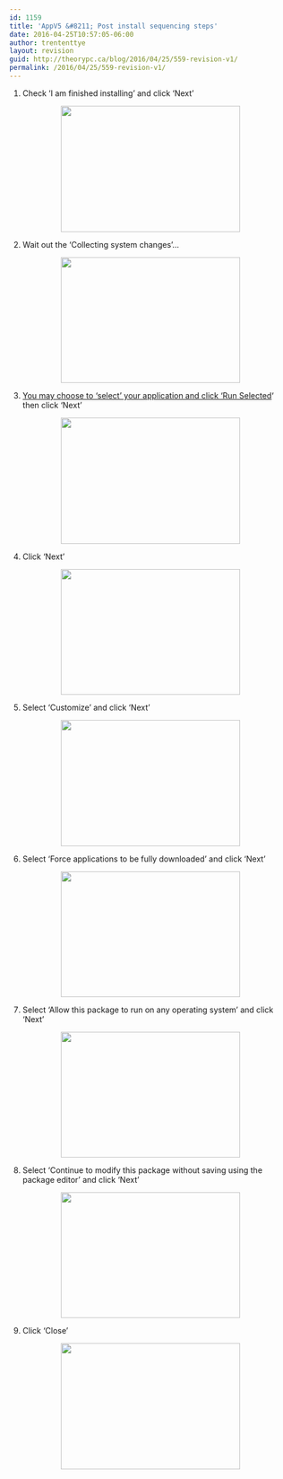 ```yaml
---
id: 1159
title: 'AppV5 &#8211; Post install sequencing steps'
date: 2016-04-25T10:57:05-06:00
author: trententtye
layout: revision
guid: http://theorypc.ca/blog/2016/04/25/559-revision-v1/
permalink: /2016/04/25/559-revision-v1/
---
```

1) Check &#8216;I am finished installing&#8217; and click &#8216;Next&#8217;

<div style="clear: both; text-align: center;">
  <a href="http://2.bp.blogspot.com/-RXOmgrjbeJY/VZYuxoydsMI/AAAAAAAAA3g/Gu6Bj-DGtYs/s1600/22.PNG" style="margin-left: 1em; margin-right: 1em;"><img border="0" height="225" src="http://2.bp.blogspot.com/-RXOmgrjbeJY/VZYuxoydsMI/AAAAAAAAA3g/Gu6Bj-DGtYs/s320/22.PNG" width="320" /></a>
</div>

2) Wait out the &#8216;Collecting system changes&#8217;&#8230;

<div style="clear: both; text-align: center;">
  <a href="http://2.bp.blogspot.com/-_n8vPbfOg9w/VZYvBBu75iI/AAAAAAAAA3o/oKFkE3aN5zo/s1600/23.PNG" style="margin-left: 1em; margin-right: 1em;"><img border="0" height="224" src="http://2.bp.blogspot.com/-_n8vPbfOg9w/VZYvBBu75iI/AAAAAAAAA3o/oKFkE3aN5zo/s320/23.PNG" width="320" /></a>
</div>

3) [You may choose to &#8216;select&#8217; your application and click &#8216;Run Selected](http://trentent.blogspot.ca/2015/01/how-important-is-it-to-launch-your.html)&#8216; then click &#8216;Next&#8217;

<div style="clear: both; text-align: center;">
  <a href="http://3.bp.blogspot.com/-vySTOnIf2ZA/VZYvU69JncI/AAAAAAAAA3w/_-wOof1GFWk/s1600/24.PNG" style="margin-left: 1em; margin-right: 1em;"><img border="0" height="225" src="http://3.bp.blogspot.com/-vySTOnIf2ZA/VZYvU69JncI/AAAAAAAAA3w/_-wOof1GFWk/s320/24.PNG" width="320" /></a>
</div>

4) Click &#8216;Next&#8217;

<div style="clear: both; text-align: center;">
  <a href="http://2.bp.blogspot.com/-dL-5IAZTDX8/VZYvvedoZUI/AAAAAAAAA34/rI3gB7HtdRo/s1600/25.PNG" style="margin-left: 1em; margin-right: 1em;"><img border="0" height="224" src="http://2.bp.blogspot.com/-dL-5IAZTDX8/VZYvvedoZUI/AAAAAAAAA34/rI3gB7HtdRo/s320/25.PNG" width="320" /></a>
</div>

<div style="clear: both; text-align: center;">
</div>

5) Select &#8216;Customize&#8217; and click &#8216;Next&#8217;

<div style="clear: both; text-align: center;">
  <a href="http://2.bp.blogspot.com/-bnhJt9Cd6eE/VZYv92ZfB2I/AAAAAAAAA4A/PBzwYn7fl2w/s1600/26.PNG" style="margin-left: 1em; margin-right: 1em;"><img border="0" height="225" src="http://2.bp.blogspot.com/-bnhJt9Cd6eE/VZYv92ZfB2I/AAAAAAAAA4A/PBzwYn7fl2w/s320/26.PNG" width="320" /></a>
</div>

6) Select &#8216;Force applications to be fully downloaded&#8217; and click &#8216;Next&#8217;

<div style="clear: both; text-align: center;">
  <a href="http://4.bp.blogspot.com/-vNFtiwCYxzk/VZYwQDHvO6I/AAAAAAAAA4I/ANLwOcyBm04/s1600/27.PNG" style="margin-left: 1em; margin-right: 1em;"><img border="0" height="224" src="http://4.bp.blogspot.com/-vNFtiwCYxzk/VZYwQDHvO6I/AAAAAAAAA4I/ANLwOcyBm04/s320/27.PNG" width="320" /></a>
</div>

7) Select &#8216;Allow this package to run on any operating system&#8217; and click &#8216;Next&#8217;

<div style="clear: both; text-align: center;">
  <a href="http://3.bp.blogspot.com/-UFrAGnuYKno/VZYwmqmuH0I/AAAAAAAAA4Q/XHDVZMPe1S8/s1600/28.PNG" style="margin-left: 1em; margin-right: 1em;"><img border="0" height="224" src="http://3.bp.blogspot.com/-UFrAGnuYKno/VZYwmqmuH0I/AAAAAAAAA4Q/XHDVZMPe1S8/s320/28.PNG" width="320" /></a>
</div>

8) Select &#8216;Continue to modify this package without saving using the package editor&#8217; and click &#8216;Next&#8217;

<div style="clear: both; text-align: center;">
  <a href="http://1.bp.blogspot.com/-lj_8nzNvQYI/VZYw3vvuJZI/AAAAAAAAA4Y/4xZKAkuBtuY/s1600/29.PNG" style="margin-left: 1em; margin-right: 1em;"><img border="0" height="224" src="http://1.bp.blogspot.com/-lj_8nzNvQYI/VZYw3vvuJZI/AAAAAAAAA4Y/4xZKAkuBtuY/s320/29.PNG" width="320" /></a>
</div>

9) Click &#8216;Close&#8217;

<div style="clear: both; text-align: center;">
  <a href="http://4.bp.blogspot.com/-4CqQxsO9aFE/VZYxG2ekQqI/AAAAAAAAA4g/Sz3ojZZ6GjI/s1600/30.PNG" style="margin-left: 1em; margin-right: 1em;"><img border="0" height="225" src="http://4.bp.blogspot.com/-4CqQxsO9aFE/VZYxG2ekQqI/AAAAAAAAA4g/Sz3ojZZ6GjI/s320/30.PNG" width="320" /></a>
</div>



<!-- AddThis Advanced Settings generic via filter on the_content -->

<!-- AddThis Share Buttons generic via filter on the_content -->